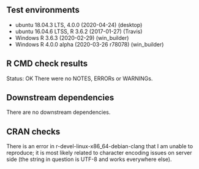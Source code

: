 ## Test environments
* ubuntu 18.04.3 LTS, 4.0.0 (2020-04-24) (desktop)
* ubuntu 16.04.6 LTSS, R 3.6.2 (2017-01-27) (Travis)  
* Windows R 3.6.3 (2020-02-29) (win_builder)
* Windows R 4.0.0 alpha (2020-03-26 r78078) (win_builder) 

## R CMD check results
Status: OK
There were no NOTES, ERRORs or WARNINGs.  

## Downstream dependencies
There are no downstream dependencies.

## CRAN checks
There is an error in r-devel-linux-x86_64-debian-clang that I am unable to reproduce; it is most likely related to character encoding issues on server side (the string in question is UTF-8 and works everywhere else).
